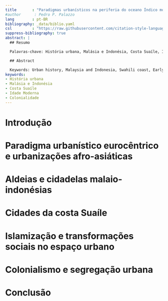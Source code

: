 ```yaml
---
title       : "Paradigmas urbanísticos na periferia do oceano Índico moderno"
#author      : Pedro P. Palazzo
lang        : pt-BR
bibliography: _data/biblio.yaml
csl         : "https://raw.githubusercontent.com/citation-style-language/styles/master/chicago-fullnote-bibliography-with-ibid.csl"
suppress-bibliography: true
abstract: |
  ## Resumo

  Palavras-chave: História urbana, Malásia e Indonésia, Costa Suaíle, Idade Moderna, Colonialidade

  ## Abstract

  Keywords: Urban history, Malaysia and Indonesia, Swahili coast, Early Modern age, Coloniality
keywords:
- História urbana
- Malásia e Indonésia
- Costa Suaíle
- Idade Moderna
- Colonialidade
---
```


# Introdução #

# Paradigma urbanístico eurocêntrico e urbanizações afro-asiáticas #

# Aldeias e cidadelas malaio-indonésias #

# Cidades da costa Suaíle #

# Islamização e transformações sociais no espaço urbano #

# Colonialismo e segregação urbana #

# Conclusão #

